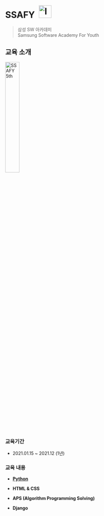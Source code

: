 # SSAFY&nbsp; <img src="http://edu.ssafy.com/asset/images/header-logo.jpg" alt="logo" width="40px">
> 삼성 SW 아카데미  
Samsung Software Academy For Youth  

## 교육 소개

<img src="https://img.kr.news.samsung.com/kr/wp-content/uploads/2020/10/201007-poster_5t-final-m.png" alt="SSAFY 5th" width="30%">

### 교육기간
- 2021.01.15 ~ 2021.12 (1년)

### 교육 내용
- [__Python__](https://github.com/OH1107/SSAFY/tree/main/Python)


- __HTML & CSS__


- __APS (Algorithm Programming Solving)__


- **Django**
